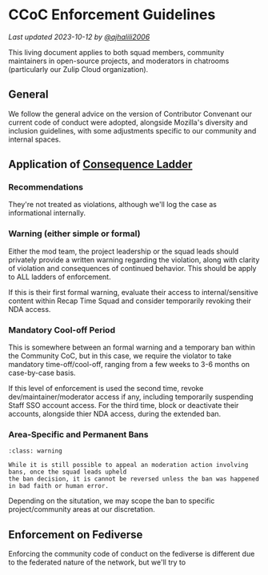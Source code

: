 # CCoC Enforcement Guidelines

_Last updated 2023-10-12 by [@ajhalili2006](https://mau.dev/ajhalili2006)_

This living document applies to both squad members, community maintainers in open-source projects,
and moderators in chatrooms (particularly our Zulip Cloud organization).

## General

We follow the general advice on the version of Contributor Convenant our current code of
conduct were adopted, alongside Mozilla's diversity and inclusion guidelines, with some
adjustments specific to our community and internal spaces.

## Application of [Consequence Ladder]

[Consequence Ladder]: https://github.com/mozilla/inclusion/blob/master/code-of-conduct-enforcement/consequence-ladder.md

### Recommendations

They're not treated as violations, although we'll log the case as informational
internally.

### Warning (either simple or formal)

Either the mod team, the project leadership or the squad leads should privately
provide a written warning regarding the violation, along with clarity of violation
and consequences of continued behavior. This should be apply to ALL ladders of
enforcement.

If this is their first formal warning, evaluate their access to internal/sensitive content
within Recap Time Squad and consider temporarily revoking their NDA access.

### Mandatory Cool-off Period

This is somewhere between an formal warning and a temporary ban within the Community CoC,
but in this case, we require the violator to take mandatory time-off/cool-off, ranging from
a few weeks to 3-6 months on case-by-case basis.

If this level of enforcement is used the second time, revoke dev/maintainer/moderator access
if any, including temporarily suspending Staff SSO account access. For the third time, block
or deactivate their accounts, alongside thier NDA access, during the extended ban.

### Area-Specific and Permanent Bans

```{admonition} Bans and blocks should be only used as last resort.
:class: warning

While it is still possible to appeal an moderation action involving bans, once the squad leads upheld
the ban decision, it is cannot be reversed unless the ban was happened in bad faith or human error.
```

Depending on the situtation, we may scope the ban to specific project/community areas
at our discretation.

## Enforcement on Fediverse

Enforcing the community code of conduct on the fediverse is different due to
the federated nature of the network, but we'll try to
